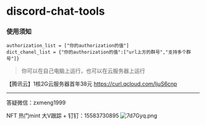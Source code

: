# discord-chat-tools

### 使用须知

```
authorization_list = ["你的authorization的值"]
dict_chanel_list = {"你的authorization的值":["url上方的群号","支持多个群号"]}
```
> 你可以在自己电脑上运行，也可以在云服务器上运行

【腾讯云】1核2G云服务器首年38元 https://curl.qcloud.com/ljuS6cnp

---

答疑微信：zxmeng1999

NFT 热门mint 大V跟踪 + 钉钉：15583730895
![7d7Gyq.png](https://s4.ax1x.com/2022/01/17/7d7Gyq.png)

